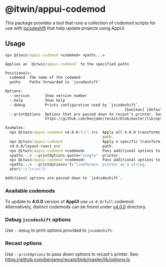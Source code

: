 # @itwin/appui-codemod

This package provides a tool that runs a collection of codemod scripts for use with [jscodeshift](https://github.com/facebook/jscodeshift) that help update projects using AppUI.

## Usage

```cmd
npx @itwin/appui-codemod <codemod> <paths...>

Applies an `@itwin/appui-codemod` to the specified paths

Positionals:
  codemod  The name of the codemod                                      [string]
  paths    Paths forwarded to `jscodeshift`                             [string]

Options:
  --version       Show version number                                  [boolean]
  --help          Show help                                            [boolean]
  --debug         Prints configuration used by `jscodeshift`.
                                                      [boolean] [default: false]
  --printOptions  Options that are passed down to recast's printer. See:
                  https://github.com/benjamn/recast/blob/master/lib/options.ts

Examples:
  npx @itwin/appui-codemod v4.0.0/full src  Apply all 4.0.0 transforms on `src`
                                            path.
  npx @itwin/appui-codemod                  Apply a specific transform on `src`
  v4.0.0/layout-react src                   path.
  npx @itwin/appui-codemod <codemod>        Pass additional options to recast's
  <paths...> --printOptions.quote="single"  printer.
  npx @itwin/appui-codemod <codemod>        Pass additional options to recast's
  <paths...> --printOptions='{\"lineTermin  printer as a string.
  ator\":\"\r\n\"}'

Additional options are passed down to `jsdcodeshift`.
```

### Available codemods

To update to **4.0.0** version of **AppUI** use `v4.0.0/full` codemod. Alternatively, distinct codemods can be found under [v4.0.0](./src/v4.0.0/) directory.

### Debug `jscodeshift` options

Use `--debug` to print options provided to `jscodeshift`.

### Recast options

Use `--printOptions` to pass down options to recast's printer. See: <https://github.com/benjamn/recast/blob/master/lib/options.ts>
